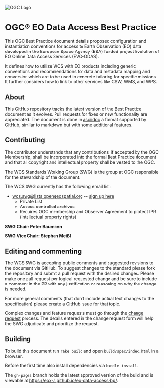 ![OGC Logo](http://portal.opengeospatial.org/files/?artifact_id=11976&format=gif "OGC Logo")

# OGC® EO Data Access Best Practice

This OGC Best Practice document details proposed configuration and
instantiation conventions for access to Earth Observation (EO) data developed
in the European Space Agency (ESA) funded project Evolution of EO Online Data
Access Services (EVO-ODAS).

It defines how to utilize WCS with EO products including generic conventions
and recommendations for data and metadata mapping and conversion which are to
be used in concrete tailoring for specific missions. It further considers how
to link to other services like CSW, WMS, and WPS.

## About

This GitHub repository tracks the latest version of the Best Practice document
as it evolves. Pull requests for fixes or new functionality are appreciated.
The document is done in [asciidoc](http://www.methods.co.nz/asciidoc/) a format
supported by GitHub, similar to markdown but with some additional features.

## Contributing

The contributor understands that any contributions, if accepted by the OGC
Membership, shall be incorporated into the formal Best Practice document and
that all copyright and intellectual property shall be vested to the OGC.

The WCS Standards Working Group (SWG) is the group at OGC responsible for the
stewardship of the document.

The WCS SWG currently has the following email list:
   - wcs.swg@lists.opengeospatial.org -- [sign up here](https://lists.opengeospatial.org/mailman/listinfo/wcs.swg)
      - Private List
      - Access controlled archives
      - Requires OGC membership and Observer Agreement to protect IPR (intellectual property rights)

**SWG Chair: Peter Baumann**

**SWG Vice Chair: Stephan Meißl**

## Editing and commenting

The WCS SWG is accepting public comments and suggested revisions to the
document via GitHub. To suggest changes to the standard please fork the
repository and submit a pull request with the desired changes. Please make one
pull request per logical requested change and be sure to include a comment in
the PR with any justification or reasoning on why the change is needed.

For more general comments (that don't include actual text changes to the
specification) please create a GitHub issue for that topic.

Complex changes and feature requests must go through the [change
request](http://portal.opengeospatial.org/public_ogc/change_request.php)
process. The details entered in the change request form will help the SWG
adjudicate and prioritize the request.

## Building

To build this document run `rake build` and open `build/spec/index.html` in a
browser.

Before the first time also install dependencies via `bundle install`.

The `gh-pages` branch holds the latest approved version of the build and is
viewable at https://eox-a.github.io/eo-data-access-bp/.
